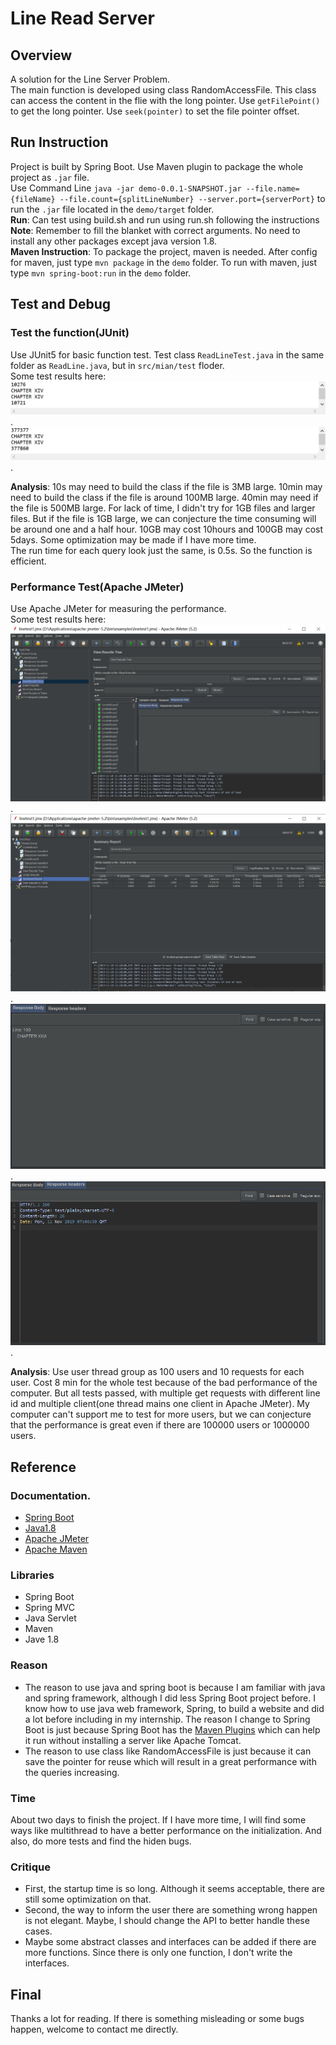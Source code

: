 # Line Read Server
## Overview
A solution for the Line Server Problem.  
The main function is developed using class RandomAccessFile. This class can access the content in the flie with the long pointer. Use `getFilePoint()` to get the long pointer. Use `seek(pointer)` to set the file pointer offset.

## Run Instruction
Project is built by Spring Boot. Use Maven plugin to package the whole project as `.jar` file.  
Use Command Line
`
java -jar demo-0.0.1-SNAPSHOT.jar --file.name={fileName} --file.count={splitLineNumber} --server.port={serverPort}
`
to run the `.jar` file located in the `demo/target` folder.  
**Run**: Can test using build.sh and run using run.sh following the instructions
**Note**: Remember to fill the blanket with correct arguments. No need to install any other packages except java version 1.8.  
**Maven Instruction**: To package the project, maven is needed. After config for maven, just type `mvn package` in the `demo` folder. To run with maven, just  type `mvn spring-boot:run` in the `demo` folder.

## Test and Debug
### Test the function(JUnit)
Use JUnit5 for basic function test. Test class `ReadLineTest.java` in the same folder as `ReadLine.java`, but in `src/mian/test` floder.  
Some test results here:
![picture](pic/test_output2.png). 
![picture](pic/test_output1.png). 

**Analysis**: 10s may need to build the class if the file is 3MB large. 10min may need to build the class if the file is around 100MB large. 40min may need if the file is 500MB large. For lack of time, I didn't try for 1GB files and larger files. But if the file is 1GB large, we can conjecture the time consuming will be around one and a half hour. 10GB may cost 10hours and 100GB may cost 5days. Some optimization may be made if I have more time.  
The run time for each query look just the same, is 0.5s. So the function is efficient.
### Performance Test(Apache JMeter)
Use Apache JMeter for measuring the performance.  
Some test results here:
![picture](pic/jmeter1.png). 
![picture](pic/jmeter2.png). 
![picture](pic/jmeter3.png). 
![picture](pic/jmeter4.png). 

**Analysis**: Use user thread group as 100 users and 10 requests for each user. Cost 8 min for the whole test because of the bad performance of the computer. But all tests passed, with multiple get requests with different line id and multiple client(one thread mains one client in Apache JMeter). My computer can't support me to test for more users, but we can conjecture that the performance is great even if there are 100000 users or 1000000 users.

## Reference
### Documentation. 
* [Spring Boot](https://spring.io/projects/spring-boot)
* [Java1.8](https://docs.oracle.com/javase/8/docs/api/)
* [Apache JMeter](https://jmeter.apache.org/)
* [Apache Maven](https://maven.apache.org/)

### Libraries  
* Spring Boot
* Spring MVC
* Java Servlet
* Maven
* Jave 1.8

### Reason
* The reason to use java and spring boot is because I am familiar with java and spring framework, although I did less Spring Boot project before. I know how to use java web framework, Spring, to build a website and did a lot before including in my internship. The reason I change to Spring Boot is just because Spring Boot has the [Maven Plugins](https://docs.spring.io/spring-boot/docs/current/reference/html/build-tool-plugins.html) which can help it run without installing a server like Apache Tomcat. 
* The reason to use class like RandomAccessFile is just because it can save the pointer for reuse which will result in a great performance with the queries increasing.

### Time
About two days to finish the project. If I have more time, I will find some ways like multithread to have a better performance on the initialization. And also, do more tests and find the hiden bugs.

### Critique
* First, the startup time is so long. Although it seems acceptable, there are still some optimization on that.
* Second, the way to inform the user there are something wrong happen is not elegant. Maybe, I should change the API to better handle these cases.
* Maybe some abstract classes and interfaces can be added if there are more functions. Since there is only one function, I don't write the interfaces.

## Final
Thanks a lot for reading. If there is something misleading or some bugs happen, welcome to contact me directly.

